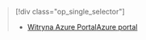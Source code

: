 > [!div class="op_single_selector"]
> * [<span data-ttu-id="468cc-101">Witryna Azure Portal</span><span class="sxs-lookup"><span data-stu-id="468cc-101">Azure portal</span></span>](../articles/storage/common/storage-enable-and-view-metrics.md)
> 
> 

